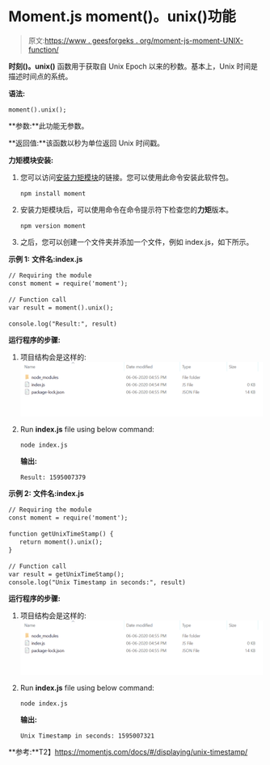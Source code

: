 # Moment.js moment()。unix()功能

> 原文:[https://www . geesforgeks . org/moment-js-moment-UNIX-function/](https://www.geeksforgeeks.org/moment-js-moment-unix-function/)

**时刻()。unix()** 函数用于获取自 Unix Epoch 以来的秒数。基本上，Unix 时间是描述时间点的系统。

**语法:**

```
moment().unix();
```

**参数:**此功能无参数。

**返回值:**该函数以秒为单位返回 Unix 时间戳。

**力矩模块安装:**

1.  您可以访问[安装力矩模块](https://www.npmjs.com/package/moment)的链接。您可以使用此命令安装此软件包。

    ```
    npm install moment
    ```

2.  安装力矩模块后，可以使用命令在命令提示符下检查您的**力矩**版本。

    ```
    npm version moment
    ```

3.  之后，您可以创建一个文件夹并添加一个文件，例如 index.js，如下所示。

**示例 1:** **文件名:index.js**

```
// Requiring the module
const moment = require('moment');

// Function call
var result = moment().unix();

console.log("Result:", result)
```

**运行程序的步骤:**

1.  项目结构会是这样的:
    ![](img/3209d9b4369c180282a34be8070d7d6e.png)
2.  Run **index.js** file using below command:

    ```
    node index.js
    ```

    **输出:**

    ```
    Result: 1595007379

    ```

**示例 2:** **文件名:index.js**

```
// Requiring the module
const moment = require('moment');

function getUnixTimeStamp() {
   return moment().unix();
}

// Function call
var result = getUnixTimeStamp();
console.log("Unix Timestamp in seconds:", result)
```

**运行程序的步骤:**

1.  项目结构会是这样的:
    ![](img/3209d9b4369c180282a34be8070d7d6e.png)
2.  Run **index.js** file using below command:

    ```
    node index.js
    ```

    **输出:**

    ```
    Unix Timestamp in seconds: 1595007321

    ```

**参考:**T2】https://momentjs.com/docs/#/displaying/unix-timestamp/